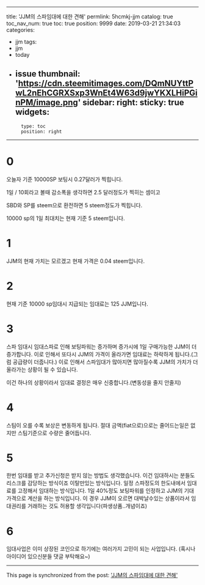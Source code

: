 
---
title: 'JJM의 스파임대에 대한 견해'
permlink: 5hcmkj-jjm
catalog: true
toc_nav_num: true
toc: true
position: 9999
date: 2019-03-21 21:34:03
categories:
- jjm
tags:
- jjm
- today
- issue
thumbnail: 'https://cdn.steemitimages.com/DQmNUYttPwL2nEhCGRXSxp3WnEt4W63d9jwYKXLHiPGinPM/image.png'
sidebar:
    right:
        sticky: true
widgets:
    -
        type: toc
        position: right
---


# 0
오늘자 기준 10000SP 보팅시 0.27달러가 찍힙니다.

1일 / 10회라고 볼때 감소폭을 생각하면 2.5 달러정도가 찍히는 셈이고 

SBD와 SP를 steem으로 환전하면 5 steem정도가 찍힙니다.

10000 sp의 1일 최대치는 현재 기준 5 steem입니다.

# 1
JJM의 현재 가치는 모르겠고
현재 가격은 0.04 steem입니다.

# 2
현재 기준 10000 sp임대시 지급되는 임대료는 125 JJM입니다.

# 3
스파 임대시 임대스파로 인해 보팅파워는 증가하며 증가시에 1일 구매가능한 JJM이 더 증가합니다.
이로 인해서 또다시 JJM의 가격이 올라가면
임대료는 하락하게 됩니다.(그럼 공급량이 더줍니다.)
이로 인해서 스파임대가 많아지면 많아질수록 JJM의 가치가 더 올라가는 상황이 될 수 있습니다.

이건 하나의 상황이라서 임대료 결정은 매우 신중합니다.(변동성을 줄지 안줄지)



# 4
스팀이 오를 수록 보상은 변동하게 됩니다. 절대 금액(fiat으로)으로는 줄어드는일은 없지만 스팀기준으로 수량은 줄어듭니다. 

# 5
한번 임대를 받고 추가신청은 받지 않는 방법도 생각했습니다. 이건 임대하시는 분들도 리스크를 감당하는 방식이죠 이탈만있는 방식입니다. 
일정 스파정도의 한도내에서 임대료를 고정해서 임대하는 방식입니다. 1일 40%정도 보팅파워를 인정하고 JJM의 기대가격으로 계산을 하는 방식입니다.
이 경우 JJM이 오르면 대박날수있는 상품이라서 임대권리를 거래하는 것도 허용할 생각입니다(파생상품..개념이죠)

# 6
임대사업은 이미 상장된 코인으로 하기에는 여러가지 고민이 되는 사업입니다.
(혹시나 아이디어 있으신분들 댓글 부탁해요~)

- - -

This page is synchronized from the post: ['JJM의 스파임대에 대한 견해'](https://steemit.com/@virus707/5hcmkj-jjm)

